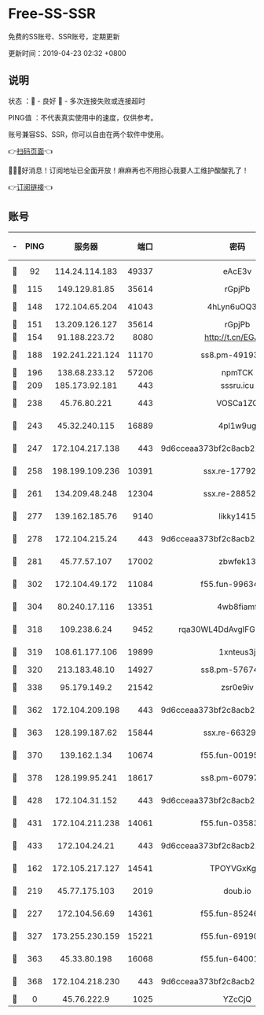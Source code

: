 # Free-SS-SSR

免费的SS账号、SSR账号，定期更新

更新时间：2019-04-23 02:32 +0800

## 说明

状态     ：🙂 - 良好 🙁 - 多次连接失败或连接超时

PING值   ：不代表真实使用中的速度，仅供参考。

账号兼容SS、SSR，你可以自由在两个软件中使用。

👉[扫码页面](https://liesauer.github.io/Free-SS-SSR/)👈

🎉🎉🎉好消息！订阅地址已全面开放！麻麻再也不用担心我要人工维护酸酸乳了！

👉[订阅链接](https://www.liesauer.net/yogurt/subscribe?ACCESS_TOKEN=DAYxR3mMaZAsaqUb)👈

## 账号

|-|PING|服务器|端口|密码|加密方式|区域|
|:----:|:----:|:-----:|-----:|:----:|:----:|:----:|
|🙂|92|114.24.114.183|49337|eAcE3v|chacha20-ietf|TW|
|🙂|115|149.129.81.85|35614|rGpjPb|rc4-md5|HK|
|🙂|148|172.104.65.204|41043|4hLyn6uOQ3hU|aes-256-cfb|JP|
|🙂|151|13.209.126.127|35614|rGpjPb|rc4-md5|KR|
|🙂|154|91.188.223.72|8080|http://t.cn/EGJIyrl|rc4-md5|RU|
|🙂|188|192.241.221.124|11170|ss8.pm-49193662|aes-256-cfb|US|
|🙂|196|138.68.233.12|57206|npmTCK|rc4-md5|US|
|🙂|209|185.173.92.181|443|sssru.icu|rc4-md5|RU|
|🙂|238|45.76.80.221|443|VOSCa1ZG|aes-256-cfb|DE|
|🙂|243|45.32.240.115|16889|4pl1w9ug|aes-256-cfb|AU|
|🙂|247|172.104.217.138|443|9d6cceaa373bf2c8acb22e60b6a58be6|aes-256-cfb|US|
|🙂|258|198.199.109.236|10391|ssx.re-17792971|aes-256-cfb|US|
|🙂|261|134.209.48.248|12304|ssx.re-28852325|aes-256-cfb|US|
|🙂|277|139.162.185.76|9140|likky1415|aes-256-cfb|DE|
|🙂|278|172.104.215.24|443|9d6cceaa373bf2c8acb22e60b6a58be6|aes-256-cfb|US|
|🙂|281|45.77.57.107|17002|zbwfek13|aes-256-cfb|GB|
|🙂|302|172.104.49.172|11084|f55.fun-99634855|aes-256-cfb|SG|
|🙂|304|80.240.17.116|13351|4wb8fiamf|aes-256-cfb|DE|
|🙂|318|109.238.6.24|9452|rqa30WL4DdAvgIFG6Fs3znzTa|aes-256-cfb|FR|
|🙂|319|108.61.177.106|19899|1xnteus3j|aes-256-cfb|FR|
|🙂|320|213.183.48.10|14927|ss8.pm-57674644|rc4-md5|RU|
|🙂|338|95.179.149.2|21542|zsr0e9iv|aes-256-cfb|NL|
|🙂|362|172.104.209.198|443|9d6cceaa373bf2c8acb22e60b6a58be6|aes-256-cfb|US|
|🙂|363|128.199.187.62|15844|ssx.re-66329792|aes-256-cfb|SG|
|🙂|370|139.162.1.34|10674|f55.fun-00195102|aes-256-cfb|SG|
|🙂|378|128.199.95.241|18617|ss8.pm-60797363|aes-256-cfb|SG|
|🙂|428|172.104.31.152|443|9d6cceaa373bf2c8acb22e60b6a58be6|aes-256-cfb|US|
|🙂|431|172.104.211.238|14061|f55.fun-03583408|aes-256-cfb|US|
|🙂|433|172.104.24.21|443|9d6cceaa373bf2c8acb22e60b6a58be6|aes-256-cfb|US|
|🙂|162|172.105.217.127|14541|TPOYVGxKglpi|aes-256-cfb|JP|
|🙂|219|45.77.175.103|2019|doub.io|aes-128-ctr|SG|
|🙂|227|172.104.56.69|14361|f55.fun-85246360|aes-256-cfb|SG|
|🙂|327|173.255.230.159|15221|f55.fun-69190393|aes-256-cfb|US|
|🙂|363|45.33.80.198|16068|f55.fun-64001749|aes-256-cfb|US|
|🙂|368|172.104.218.230|443|9d6cceaa373bf2c8acb22e60b6a58be6|aes-256-cfb|US|
|🙁|0|45.76.222.9|1025|YZcCjQ|rc4-md5|JP|
